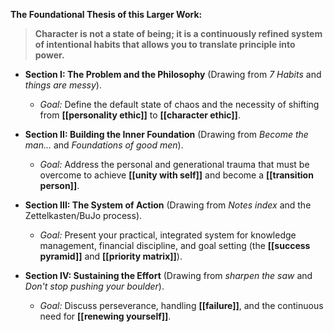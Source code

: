 **The Foundational Thesis of this Larger Work:**

> **Character is not a state of being; it is a continuously refined system of intentional habits that allows you to translate principle into power.**

- **Section I: The Problem and the Philosophy** (Drawing from _7 Habits_ and _things are messy_).
    
    - _Goal:_ Define the default state of chaos and the necessity of shifting from **[[personality ethic]]** to **[[character ethic]]**.
        
- **Section II: Building the Inner Foundation** (Drawing from _Become the man..._ and _Foundations of good men_).
    
    - _Goal:_ Address the personal and generational trauma that must be overcome to achieve **[[unity with self]]** and become a **[[transition person]]**.
        
- **Section III: The System of Action** (Drawing from _Notes index_ and the Zettelkasten/BuJo process).
    
    - _Goal:_ Present your practical, integrated system for knowledge management, financial discipline, and goal setting (the **[[success pyramid]]** and **[[priority matrix]]**).
        
- **Section IV: Sustaining the Effort** (Drawing from _sharpen the saw_ and _Don't stop pushing your boulder_).
    
    - _Goal:_ Discuss perseverance, handling **[[failure]]**, and the continuous need for **[[renewing yourself]]**.